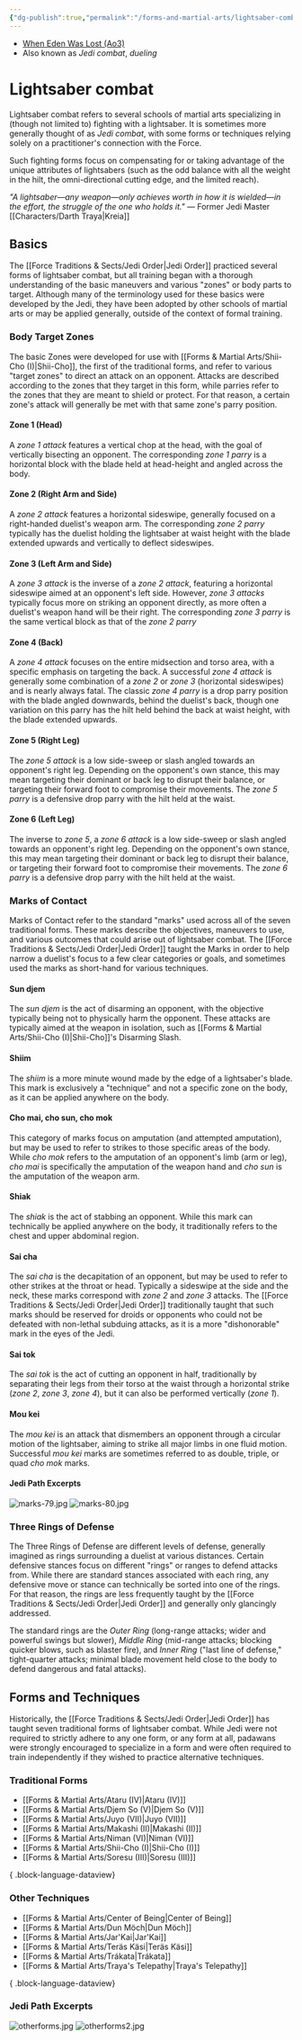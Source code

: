 ```yaml
---
{"dg-publish":true,"permalink":"/forms-and-martial-arts/lightsaber-combat/","pinned":true,"tags":["universal","utility","forcepower"],"noteIcon":"saber1"}
---
```


- [When Eden Was Lost (Ao3)](https://archiveofourown.org/works/19334440/chapters/45992584)
- Also known as *Jedi combat*, *dueling*
# Lightsaber combat
Lightsaber combat refers to several schools of martial arts specializing in (though not limited to) fighting with a lightsaber. It is sometimes more generally thought of as *Jedi combat*, with some forms or techniques relying solely on a practitioner's connection with the Force. 

Such fighting forms focus on compensating for or taking advantage of the unique attributes of lightsabers (such as the odd balance with all the weight in the hilt, the omni-directional cutting edge, and the limited reach).

*"A lightsaber—any weapon—only achieves worth in how it is wielded—in the effort, the struggle of the one who holds it."* — Former Jedi Master [[Characters/Darth Traya\|Kreia]]
## Basics
The [[Force Traditions & Sects/Jedi Order\|Jedi Order]] practiced several forms of lightsaber combat, but all training began with a thorough understanding of the basic maneuvers and various "zones" or body parts to target. Although many of the terminology used for these basics were developed by the Jedi, they have been adopted by other schools of martial arts or may be applied generally, outside of the context of formal training. 
### Body Target Zones
The basic Zones were developed for use with [[Forms & Martial Arts/Shii-Cho (I)\|Shii-Cho]], the first of the traditional forms, and refer to various "target zones" to direct an attack on an opponent. Attacks are described according to the zones that they target in this form, while parries refer to the zones that they are meant to shield or protect. For that reason, a certain zone's attack will generally be met with that same zone's parry position. 
#### Zone 1 (Head)
A *zone 1 attack* features a vertical chop at the head, with the goal of vertically bisecting an opponent. The corresponding *zone 1 parry* is a horizontal block with the blade held at head-height and angled across the body. 
#### Zone 2 (Right Arm and Side)
A *zone 2 attack* features a horizontal sideswipe, generally focused on a right-handed duelist's weapon arm. The corresponding *zone 2 parry* typically has the duelist holding the lightsaber at waist height with the blade extended upwards and vertically to deflect sideswipes.
#### Zone 3 (Left Arm and Side)
A *zone 3 attack* is the inverse of a *zone 2 attack*, featuring a horizontal sideswipe aimed at an opponent's left side. However, *zone 3 attacks* typically focus more on striking an opponent directly, as more often a duelist's weapon hand will be their right. The corresponding *zone 3 parry* is the same vertical block as that of the *zone 2 parry*
#### Zone 4 (Back)
A *zone 4 attack* focuses on the entire midsection and torso area, with a specific emphasis on targeting the back. A successful *zone 4 attack* is generally some combination of a *zone 2* or *zone 3* (horizontal sideswipes) and is nearly always fatal. The classic *zone 4 parry* is a drop parry position with the blade angled downwards, behind the duelist's back, though one variation on this parry has the hilt held behind the back at waist height, with the blade extended upwards. 
#### Zone 5 (Right Leg)
The *zone 5 attack* is a low side-sweep or slash angled towards an opponent's right leg. Depending on the opponent's own stance, this may mean targeting their dominant or back leg to disrupt their balance, or targeting their forward foot to compromise their movements. The *zone 5 parry* is a defensive drop parry with the hilt held at the waist. 
#### Zone 6 (Left Leg)
The inverse to *zone 5*, a *zone 6 attack* is a low side-sweep or slash angled towards an opponent's right leg. Depending on the opponent's own stance, this may mean targeting their dominant or back leg to disrupt their balance, or targeting their forward foot to compromise their movements. The *zone 6 parry* is a defensive drop parry with the hilt held at the waist. 
### Marks of Contact
Marks of Contact refer to the standard "marks" used across all of the seven traditional forms. These marks describe the objectives, maneuvers to use, and various outcomes that could arise out of lightsaber combat. The [[Force Traditions & Sects/Jedi Order\|Jedi Order]] taught the Marks in order to help narrow a duelist's focus to a few clear categories or goals, and sometimes used the marks as short-hand for various techniques.
#### Sun djem
The *sun djem* is the act of disarming an opponent, with the objective typically being not to physically harm the opponent. These attacks are typically aimed at the weapon in isolation, such as [[Forms & Martial Arts/Shii-Cho (I)\|Shii-Cho]]'s Disarming Slash.
#### Shiim
The *shiim* is a more minute wound made by the edge of a lightsaber's blade. This mark is exclusively a "technique" and not a specific zone on the body, as it can be applied anywhere on the body. 
#### Cho mai, cho sun, cho mok
This category of marks focus on amputation (and attempted amputation), but may be used to refer to strikes to those specific areas of the body. While *cho mok* refers to the amputation of an opponent's limb (arm or leg), *cho mai* is specifically the amputation of the weapon hand and *cho sun* is the amputation of the weapon arm. 
#### Shiak
The *shiak* is the act of stabbing an opponent. While this mark can technically be applied anywhere on the body, it traditionally refers to the chest and upper abdominal region. 
#### Sai cha
The *sai cha* is the decapitation of an opponent, but may be used to refer to other strikes at the throat or head. Typically a sideswipe at the side and the neck, these marks correspond with *zone 2* and *zone 3* attacks. The [[Force Traditions & Sects/Jedi Order\|Jedi Order]] traditionally taught that such marks should be reserved for droids or opponents who could not be defeated with non-lethal subduing attacks, as it is a more "dishonorable" mark in the eyes of the Jedi. 
#### Sai tok
The *sai tok* is the act of cutting an opponent in half, traditionally by separating their legs from their torso at the waist through a horizontal strike (*zone 2*, *zone 3*, *zone 4*), but it can also be performed vertically (*zone 1*).
#### Mou kei
The *mou kei* is an attack that dismembers an opponent through a circular motion of the lightsaber, aiming to strike all major limbs in one fluid motion. Successful *mou kei* marks are sometimes referred to as double, triple, or quad *cho mok* marks.
#### Jedi Path Excerpts
![marks-79.jpg](/img/user/Photos/marks-79.jpg)
![marks-80.jpg](/img/user/Photos/marks-80.jpg)
### Three Rings of Defense
The Three Rings of Defense are different levels of defense, generally imagined as rings surrounding a duelist at various distances. Certain defensive stances focus on different "rings" or ranges to defend attacks from. While there are standard stances associated with each ring, any defensive move or stance can technically be sorted into one of the rings. For that reason, the rings are less frequently taught by the [[Force Traditions & Sects/Jedi Order\|Jedi Order]] and generally only glancingly addressed. 

The standard rings are the *Outer Ring* (long-range attacks; wider and powerful swings but slower), *Middle Ring* (mid-range attacks; blocking quicker blows, such as blaster fire), and *Inner Ring* ("last line of defense," tight-quarter attacks; minimal blade movement held close to the body to defend dangerous and fatal attacks).
## Forms and Techniques
Historically, the [[Force Traditions & Sects/Jedi Order\|Jedi Order]] has taught seven traditional forms of lightsaber combat. While Jedi were not required to strictly adhere to any one form, or any form at all, padawans were strongly encouraged to specialize in a form and were often required to train independently if they wished to practice alternative techniques. 
### Traditional Forms
- [[Forms & Martial Arts/Ataru (IV)\|Ataru (IV)]]
- [[Forms & Martial Arts/Djem So (V)\|Djem So (V)]]
- [[Forms & Martial Arts/Juyo (VII)\|Juyo (VII)]]
- [[Forms & Martial Arts/Makashi (II)\|Makashi (II)]]
- [[Forms & Martial Arts/Niman (VI)\|Niman (VI)]]
- [[Forms & Martial Arts/Shii-Cho (I)\|Shii-Cho (I)]]
- [[Forms & Martial Arts/Soresu (III)\|Soresu (III)]]

{ .block-language-dataview}
### Other Techniques
- [[Forms & Martial Arts/Center of Being\|Center of Being]]
- [[Forms & Martial Arts/Dun Möch\|Dun Möch]]
- [[Forms & Martial Arts/Jar'Kai\|Jar'Kai]]
- [[Forms & Martial Arts/Teräs Käsi\|Teräs Käsi]]
- [[Forms & Martial Arts/Trákata\|Trákata]]
- [[Forms & Martial Arts/Traya's Telepathy\|Traya's Telepathy]]

{ .block-language-dataview}
### Jedi Path Excerpts
![otherforms.jpg](/img/user/Photos/otherforms.jpg)
![otherforms2.jpg](/img/user/Photos/otherforms2.jpg)